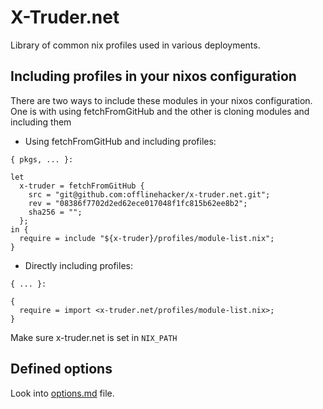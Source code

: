 # X-Truder.net

Library of common nix profiles used in various deployments.

## Including profiles in your nixos configuration

There are two ways to include these modules in your nixos configuration. One is
with using fetchFromGitHub and the other is cloning modules and including them

- Using fetchFromGitHub and including profiles:

```
{ pkgs, ... }:

let
  x-truder = fetchFromGitHub {
    src = "git@github.com:offlinehacker/x-truder.net.git";
    rev = "08386f7702d2ed62ece017048f1fc815b62ee8b2";
    sha256 = "";
  };
in {
  require = include "${x-truder}/profiles/module-list.nix";
}
```

- Directly including profiles:

```
{ ... }:

{
  require = import <x-truder.net/profiles/module-list.nix>;
}
```

Make sure x-truder.net is set in `NIX_PATH`

## Defined options

Look into [options.md](options.md) file.
